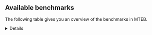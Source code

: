 ## Available benchmarks
The following table gives you an overview of the benchmarks in MTEB.

<details>

<!-- This allows the table to be autogenerated in the future: -->
<!-- BENCHMARKS TABLE START -->

| Name | Leaderboard name | # Tasks | Task Types | Domains | Languages |
|------|------------------|---------|------------|---------|-----------|
| [BEIR](https://arxiv.org/abs/2104.08663) | BEIR | 15 | Retrieval: 15 | [Blog, Academic, Reviews, Written, News, Web, Programming, Government, Social, Financial, Non-fiction, Medical, Encyclopaedic] | eng |
| [BEIR-NL](https://arxiv.org/abs/2412.08329) | BEIR-NL | 15 | Retrieval: 15 | [Academic, Written, Web, Non-fiction, Medical, Encyclopaedic] | nld |
| [BRIGHT](https://brightbenchmark.github.io/) | BRIGHT | 1 | Retrieval: 1 | [Non-fiction, Written] | eng |
| [BRIGHT (long)](https://brightbenchmark.github.io/) | BRIGHT (long) | 1 | Retrieval: 1 | [Non-fiction, Written] | eng |
| [BuiltBench(eng)](https://arxiv.org/abs/2411.12056) | BuiltBench(eng) | 4 | Clustering: 2, Retrieval: 1, Reranking: 1 | [Engineering, Written] | eng |
| [ChemTEB](https://arxiv.org/abs/2412.00532) | Chemical | 27 | BitextMining: 1, Classification: 17, Clustering: 2, PairClassification: 5, Retrieval: 2 | [Chemistry] | tur,eng,jpn,ces,nld,zho,kor,deu,fra,msa,hin,por,spa |
| [CoIR](https://github.com/CoIR-team/coir) | Code Information Retrieval | 10 | Retrieval: 10 | [Programming, Written] | java,eng,sql,javascript,python,php,c++,go,ruby |
| [CodeRAG](https://arxiv.org/abs/2406.14497) | CodeRAG | 4 | Reranking: 4 | [Programming] | python |
| [Encodechka](https://github.com/avidale/encodechka) | Encodechka | 7 | STS: 2, Classification: 4, PairClassification: 1 | [Written, Fiction, News, Web, Government, Social, Non-fiction] | rus |
| [FollowIR](https://arxiv.org/abs/2403.15246) | Instruction Following | 3 | InstructionRetrieval: 3 | [Written, News] | eng |
| [LongEmbed](https://arxiv.org/abs/2404.12096v2) | Long-context Retrieval | 6 | Retrieval: 6 | [Spoken, Blog, Academic, Written, Fiction, Non-fiction, Encyclopaedic] | eng |
| [MIEB(Img)](https://arxiv.org/abs/2504.10471) | Image only | 49 | Any2AnyRetrieval: 15, ImageClassification: 22, ImageClustering: 5, VisualSTS(eng): 5, VisualSTS(multi): 2 | [Spoken, Blog, Reviews, Written, News, Encyclopaedic, Web, Social, Non-fiction, Medical, Scene] | tur,eng,pol,ita,ara,cmn,nld,rus,kor,deu,fra,por,spa |
| [MIEB(Multilingual)](https://arxiv.org/abs/2504.10471) | Image-Text, Multilingual | 130 | ImageClassification: 22, ImageClustering: 5, ZeroShotClassification: 23, VisionCentricQA: 6, Compositionality: 7, VisualSTS(eng): 7, Any2AnyRetrieval: 45, DocumentUnderstanding: 10, Any2AnyMultilingualRetrieval: 3, VisualSTS(multi): 2 | [Spoken, Blog, Constructed, Academic, Reviews, Written, News, Encyclopaedic, Web, Social, Non-fiction, Medical, Scene] | bul,dan,quz,por,spa,ell,ces,ron,nor,kor,fra,fin,hin,ben,hun,hrv,vie,jpn,ukr,fil,cmn,rus,est,deu,zho,heb,tel,swe,tur,eng,fas,pol,tha,ita,ara,nld,ind,mri,swa |
| [MIEB(eng)](https://arxiv.org/abs/2504.10471) | Image-Text, English | 125 | ImageClassification: 22, ImageClustering: 5, ZeroShotClassification: 23, VisionCentricQA: 6, Compositionality: 7, VisualSTS(eng): 7, Any2AnyRetrieval: 45, DocumentUnderstanding: 10 | [Spoken, Blog, Constructed, Academic, Reviews, Written, News, Encyclopaedic, Web, Social, Non-fiction, Medical, Scene] | eng |
| [MIEB(lite)](https://arxiv.org/abs/2504.10471) | Image-Text, Lite | 51 | ImageClassification: 8, ImageClustering: 2, ZeroShotClassification: 7, VisionCentricQA: 5, Compositionality: 6, VisualSTS(eng): 2, VisualSTS(multi): 2, Any2AnyRetrieval: 11, DocumentUnderstanding: 6, Any2AnyMultilingualRetrieval: 2 | [Spoken, Blog, Scene, Academic, Reviews, Written, News, Web, Social, Non-fiction, Medical, Encyclopaedic] | bul,dan,quz,por,ell,spa,ces,ron,nor,kor,fra,fin,hin,ben,hun,hrv,vie,jpn,ukr,fil,cmn,rus,deu,est,heb,zho,tel,swe,tur,eng,fas,pol,tha,ita,ara,nld,ind,mri,swa |
| [MINERSBitextMining](https://arxiv.org/pdf/2406.07424) | MINERSBitextMining | 7 | BitextMining: 7 | [Social, Reviews, Written] | bos,zsm,por,nov,sqi,bug,bbc,cbk,mon,ces,swh,kor,mak,fin,ben,khm,pes,ceb,bel,ukr,bjn,jav,pcm,ber,nob,kur,tel,yor,tur,pms,pol,awa,nij,tzl,mhr,wuu,hye,uzb,cor,ron,mkd,orv,epo,oci,mui,cmn,sun,rus,yid,ile,lfn,eus,lit,tuk,bew,arz,uig,slk,bul,dtp,aze,glg,lat,tam,gsw,spa,tgl,kat,ace,gle,kab,ban,yue,ang,hau,war,hrv,vie,arq,cym,ido,heb,swe,amh,eng,lvs,urd,ara,tat,ind,xho,max,kaz,abs,dan,srp,ell,mal,nds,slv,mad,fra,ibo,hin,hun,kzj,pam,cat,ina,cha,jpn,hsb,fao,nno,deu,est,bhp,csb,swg,afr,ast,bre,gla,dsb,mar,min,rej,ita,tha,nld,isl,fry |
| MTEB(Code, v1) | Code | 12 | Retrieval: 12 | [Programming, Written] | java,eng,shell,c,rust,sql,javascript,c++,python,php,scala,swift,typescript,go,ruby |
| MTEB(Europe, v1) | European | 74 | BitextMining: 7, Classification: 21, Clustering: 8, Retrieval: 15, InstructionRetrieval: 3, MultilabelClassification: 2, PairClassification: 6, Reranking: 3, STS: 9 | [Constructed, Fiction, News, Encyclopaedic, Spoken, Academic, Written, Web, Non-fiction, Religious, Programming, Social, Medical, Blog, Reviews, Subtitles, Legal, Financial, Government] | bul,dan,por,ell,spa,slv,gle,ces,ron,fra,fin,lav,hun,hrv,fao,nno,deu,est,nob,rom,swe,mlt,eng,pol,eus,ita,lit,nld,isl,slk |
| MTEB(Indic, v1) | Indic | 23 | BitextMining: 4, Clustering: 1, Classification: 13, PairClassification: 1, Retrieval: 2, Reranking: 1, STS: 1 | [Spoken, Constructed, Reviews, Written, Religious, Fiction, News, Web, Non-fiction, Legal, Social, Government, Encyclopaedic] | gbm,hne,bod,tam,asm,guj,kan,mal,doi,bho,brx,nep,pan,mai,pus,hin,ben,gom,bgc,mni,sat,kas,san,tel,boy,raj,eng,mar,npi,ory,awa,urd,mup,mwr,snd |
| MTEB(Law, v1) | Legal | 8 | Retrieval: 8 | [Legal, Written] | zho,eng,deu |
| MTEB(Medical, v1) | Medical | 12 | Retrieval: 9, Clustering: 2, Reranking: 1 | [Academic, Written, Web, Non-fiction, Government, Medical] | eng,vie,pol,ara,cmn,rus,kor,fra,zho,spa |
| MTEB(Multilingual, v1) | Multilingual | 132 | BitextMining: 13, Classification: 43, Clustering: 17, Retrieval: 18, InstructionRetrieval: 3, MultilabelClassification: 5, PairClassification: 11, Reranking: 6, STS: 16 | [Constructed, Fiction, News, Encyclopaedic, Spoken, Academic, Written, Web, Entertainment, Non-fiction, Religious, Programming, Social, Medical, Blog, Reviews, Subtitles, Legal, Financial, Government] | yle,hmo,bhg,gvn,nab,tvk,xbi,rai,sqi,wmw,mxb,mil,zap,bmk,mai,gvc,vec,bjp,swh,mig,bbb,mbh,tcs,nor,ztq,rwo,fin,nhe,gvs,lbb,meu,ssd,wmt,kpw,sps,yrb,kos,bel,bpr,otq,mav,mmx,cak,gnw,chf,ukr,bjn,kmb,nob,krc,anh,mbc,aai,tof,anv,mee,amr,gyr,kam,yuw,qvh,mbt,dif,kew,wap,nij,wbi,gmv,mca,kir,ngu,lin,nlg,agd,nfa,bsn,mpj,xla,pls,yml,ubr,sxb,mxp,zaw,lac,ons,lua,arp,cbt,cpu,srm,pag,msk,djr,cek,byx,ded,bmh,myy,nhu,omw,tuf,bba,mbj,kue,nss,hla,pao,zpq,bbr,bef,wsk,tca,tzo,tue,bak,mxt,bao,huv,tuk,bew,arz,rug,kqa,kyc,uig,apu,usp,myu,msb,swa,bul,gah,aze,shp,bod,mgw,agr,caf,snn,huu,bkx,nus,ksd,zos,taj,cbs,xsi,qvn,tgl,mbb,doi,cux,jic,ace,kab,cle,msm,kze,kqc,mto,awb,hau,kdl,mwe,bzj,mgh,apz,scn,grc,mit,tee,spm,kbm,acm,chz,lug,uvl,cwe,zlm,swe,boy,cut,nys,tzj,ppo,nas,tir,dgc,urd,mkj,xed,ara,shn,tgp,mlg,yut,max,buk,ghs,dan,gbm,boj,dov,tbc,mop,aso,aui,lcm,agm,cpa,sgz,bho,glv,viv,pri,aey,xav,bhl,otn,hun,suz,gom,bch,cha,zac,aer,cjv,gwi,yaq,kto,gdr,tif,ktm,nsn,gum,nvm,yss,zga,bhp,atg,daa,ast,cbu,crh,rej,som,bgs,msa,cui,mih,ctu,aak,hbo,ncu,cab,mcr,cth,gup,mbs,qvs,reg,ruf,grn,ydd,kvg,rkb,zsm,ian,mau,srq,pib,kik,rmy,cco,agn,bug,khk,cbv,zpc,umb,mon,crx,nak,sgb,ces,zad,nbq,nou,roo,ayr,kor,mak,jac,pus,urb,leu,lex,zpm,cot,prf,kwd,ntj,ctp,ceb,poh,maa,aon,ltg,gux,pcm,ajp,rom,tnk,cbc,qvm,vmy,nho,yor,tur,shi,pon,pol,pms,pjt,faa,awa,msy,spl,cpb,swp,fij,ptp,ptu,tuc,seh,arb,bvr,csy,ulk,abx,enq,mxq,wnu,zul,isn,wuu,lij,ewe,mam,gvf,beo,amn,gym,khs,tbg,bem,hvn,kmu,uzb,upv,kac,kaq,zty,kgk,alq,guh,ake,ape,mkd,gaz,cpc,heg,yap,orv,kiz,ffm,rro,sah,bnp,epo,oci,sat,gof,cmn,row,ubu,tpi,tav,pma,myk,far,mie,ars,lfn,blw,mup,sag,aau,ven,mcp,fuh,for,kyz,tna,mco,hub,qup,imo,bmr,nnq,dtp,cjo,bco,nna,rgu,gub,guj,mib,kin,atb,dad,xnn,aoi,ary,aii,dah,hto,mwf,kon,nep,quy,auc,ban,plu,mag,zyp,svk,tnn,caa,pwg,fon,cmo,soq,wim,med,zho,mos,mzz,gul,amh,div,ipi,ttc,bvd,mcb,sbs,byr,tbo,ind,tat,ckb,gfk,apc,mvn,txq,tew,auy,kwi,knf,qve,srp,ksr,nhy,bki,klv,lbk,guo,mgc,slv,mad,awk,urw,kmo,acu,yad,msc,cao,sll,wat,hin,ibo,piu,bgc,ina,pam,meq,zam,lus,iws,bxh,acf,deu,est,nno,apn,dgz,csb,run,raj,mar,bre,tha,cof,dsb,kea,ita,rmc,xtd,isl,etr,maz,mwr,fry,tnc,bzd,tgk,zpz,bos,poe,emi,abt,toj,uvh,nca,ndg,zpo,cjk,mti,nhi,maj,aka,urt,pad,mpx,zaj,ncl,tah,ssg,yaa,amm,kql,lav,ben,cac,cme,hat,kyq,nin,tet,uli,uri,khm,gaw,kmk,szl,tuo,taq,naf,mey,ber,sua,kur,gng,emp,ngp,sbe,okv,kmr,fas,kgf,kkl,lww,sbk,kqf,sri,sna,zao,tfr,sab,tiw,usa,wal,wnc,too,gai,wrs,mmo,sny,kde,eri,quh,cap,gnn,sus,nhw,tpt,mpt,hne,aeb,bea,zaa,acr,asm,tpz,dhg,hye,haw,aom,bqc,apw,ikw,zpu,cor,mux,amu,tte,esk,box,ron,amf,jid,yva,azb,mle,nwi,mni,srn,tim,mui,ton,tbz,fil,dww,hot,sun,kmh,zab,arn,jiv,npl,quf,wer,car,noa,qxn,zpv,sue,mwp,aia,kbh,cuk,kkc,snp,poi,miz,mir,hns,kek,qvw,slk,qwh,geb,mpp,spy,glg,zia,lat,tgo,uzn,kbc,kne,stp,agt,bss,cnt,apb,spa,tos,xon,yka,zsr,lmo,qvz,sot,kat,ikk,nya,nch,kpj,bmu,cax,ang,nyu,sey,cym,arq,eko,cub,kas,ese,san,ido,pbt,agu,cgc,cuc,kqw,bjz,tku,fuv,tiy,lvs,hlt,trc,kpr,ebk,lao,wos,dob,knc,xho,nhg,bdd,kaz,adz,nso,toc,aaz,kwj,wol,klt,bjv,mva,ntp,ycn,hch,xtm,boa,tso,cop,mcd,fra,zca,kmg,dyu,pio,kyf,acq,cnl,kje,gam,vid,dop,aly,nhr,lif,nde,bps,bsp,cav,cbr,jae,mlp,tac,swg,att,dzo,gla,mpm,tcz,ter,min,nqo,azz,chd,mri,alp,tod,ong,zpl,ign,bus,ken,ksj,tbf,avt,orm,bzh,opm,tmd,cso,yal,wbp,por,nov,bbc,cbk,pab,mic,mlh,fur,fai,tsw,awx,mqb,muy,soy,prs,tzm,dji,dwr,ino,hus,yon,pir,sin,apr,kpx,cni,hop,taw,pes,met,lid,nii,llg,ame,ncj,glk,nif,cya,jav,ata,tel,tke,mlt,chq,yre,smo,bjk,ntu,fuf,wro,mps,shj,mkn,iou,tdt,yby,bam,kdc,ilo,mks,mhr,tzl,qvc,amp,zar,nuy,mkl,kjs,kwf,ssw,mox,tlf,crn,kms,bkd,myw,mya,chv,qub,hmn,otm,jvn,snx,fue,smk,azg,wln,waj,ssx,dwy,nko,bsj,rus,bqp,mcf,not,yid,ile,kvn,bjr,bon,zai,sco,eus,lit,bkq,gun,hui,zav,lgl,tyv,ltz,cbi,tnp,wiu,pap,bgt,big,kyg,tam,are,gui,mdy,mph,kiw,mwc,clu,gsw,obo,wiv,poy,wrk,srd,kup,zat,gle,fuc,aoj,mhl,top,yue,mcq,ura,war,hrv,amk,djk,vie,mio,ood,gdn,mjc,tum,ots,heb,blz,nop,kgp,txu,knj,azj,eng,sja,wuv,ixl,spp,qxo,tsn,dik,khz,udu,arl,qxh,abs,kbq,hix,jao,mek,kan,mqj,inb,kbp,beu,ell,mal,nds,als,quc,dgr,luo,brx,pan,rop,jni,kpg,twi,agg,knv,kud,tpa,chk,yuj,cta,kzj,zas,cat,plt,jpn,aby,hsb,wed,fao,cpy,atd,pah,amo,amx,qul,ziw,maq,snc,afr,mbl,ndj,mna,npi,ory,ote,sim,kpf,nld,lim,con,snd |
| [MTEB(Scandinavian, v1)](https://kennethenevoldsen.github.io/scandinavian-embedding-benchmark/) | Scandinavian | 28 | BitextMining: 2, Classification: 13, Retrieval: 7, Clustering: 6 | [Spoken, Blog, Reviews, Written, Fiction, News, Web, Government, Legal, Social, Non-fiction, Encyclopaedic] | dan,fao,nno,isl,nob,swe |
| [MTEB(cmn, v1)](https://github.com/FlagOpen/FlagEmbedding/tree/master/research/C_MTEB) | Chinese | 32 | Retrieval: 8, Reranking: 4, PairClassification: 2, Clustering: 4, STS: 7, Classification: 7 | [Academic, Entertainment, Written, Non-fiction, Financial, Government, Medical] | cmn |
| [MTEB(deu, v1)](https://arxiv.org/html/2401.02709v1) | German | 19 | Classification: 6, Clustering: 4, PairClassification: 2, Reranking: 1, Retrieval: 4, STS: 2 | [Spoken, Reviews, Written, News, Web, Legal, Non-fiction, Encyclopaedic] | deu |
| MTEB(eng, v1) | English Legacy | 56 | Classification: 12, Retrieval: 15, Clustering: 11, Reranking: 4, STS: 10, PairClassification: 3, Summarization: 1 | [Spoken, Blog, Academic, Reviews, Written, News, Web, Programming, Government, Social, Financial, Non-fiction, Medical, Encyclopaedic] | eng |
| MTEB(eng, v2) | English | 41 | Retrieval: 10, Clustering: 8, Reranking: 2, STS: 9, Classification: 8, PairClassification: 3, Summarization: 1 | [Spoken, Blog, Academic, Reviews, Written, News, Web, Programming, Social, Financial, Non-fiction, Medical, Encyclopaedic] | eng |
| MTEB(fas, beta) | Farsi (BETA) | 60 | Classification: 18, Clustering: 5, PairClassification: 8, Reranking: 2, Retrieval: 21, STS: 3, BitextMining: 3 | [Spoken, Blog, Academic, Reviews, Written, Religious, News, Web, Social, Medical, Encyclopaedic] | fas |
| [MTEB(fra, v1)](https://arxiv.org/abs/2405.20468) | French | 25 | Classification: 6, Clustering: 7, PairClassification: 1, Reranking: 2, Retrieval: 5, STS: 3, Summarization: 1 | [Spoken, Academic, Reviews, Written, News, Web, Legal, Social, Non-fiction, Encyclopaedic] | eng,fra |
| [MTEB(jpn, v1)](https://github.com/sbintuitions/JMTEB) | Japanese | 16 | Clustering: 2, Classification: 4, STS: 2, PairClassification: 1, Retrieval: 6, Reranking: 1 | [Spoken, Academic, Reviews, Written, News, Web, Non-fiction, Encyclopaedic] | jpn |
| MTEB(kor, v1) | Korean | 6 | Classification: 1, Reranking: 1, Retrieval: 2, STS: 2 | [Spoken, Reviews, Written, News, Web, Encyclopaedic] | kor |
| [MTEB(pol, v1)](https://arxiv.org/abs/2405.10138) | Polish | 17 | Classification: 7, Clustering: 3, PairClassification: 4, STS: 3 | [Spoken, Academic, Reviews, Written, Fiction, News, Web, Legal, Social, Non-fiction] | pol |
| [MTEB(rus, v1)](https://aclanthology.org/2023.eacl-main.148/) | Russian | 23 | Classification: 9, Clustering: 3, MultilabelClassification: 2, PairClassification: 1, Reranking: 2, Retrieval: 3, STS: 3 | [Spoken, Blog, Academic, Reviews, Written, News, Web, Social, Encyclopaedic] | rus |
| [NanoBEIR](https://huggingface.co/collections/zeta-alpha-ai/nanobeir-66e1a0af21dfd93e620cd9f6) | NanoBEIR | 13 | Retrieval: 13 | [Academic, Written, News, Web, Social, Non-fiction, Medical, Encyclopaedic] | eng |
| [RAR-b](https://arxiv.org/abs/2404.06347) | Reasoning retrieval | 17 | Retrieval: 17 | [Programming, Written, Encyclopaedic] | eng |

<!-- BENCHMARKS TABLE END -->
